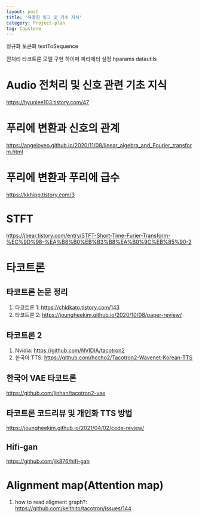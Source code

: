 ```yaml
---
layout: post
title: '유용한 링크 및 기초 지식'
category: Project-plan
tag: Capstone
---
```


정규화
토큰화
textToSequence

전처리
타코트론 모델 구현
하이퍼 파라메터 설정
hparams
datautils


# Audio 전처리 및 신호 관련 기초 지식
<https://hyunlee103.tistory.com/47>

# 푸리에 변환과 신호의 관계
<https://angeloyeo.github.io/2020/11/08/linear_algebra_and_Fourier_transform.html>

# 푸리에 변환과 푸리에 급수
<https://kkhipp.tistory.com/3>

# STFT
<https://jbear.tistory.com/entry/STFT-Short-Time-Furier-Transform-%EC%9D%98-%EA%B8%B0%EB%B3%B8%EA%B0%9C%EB%85%90-2>

# 타코트론

## 타코트론 논문 정리
1. 타코트론 1: <https://chldkato.tistory.com/143>
2. 타코트론 2: <https://joungheekim.github.io/2020/10/08/paper-review/>

## 타코트론 2

1. Nvidia: <https://github.com/NVIDIA/tacotron2>
2. 한국어 TTS: <https://github.com/hccho2/Tacotron2-Wavenet-Korean-TTS>

## 한국어 VAE 타코트론
<https://github.com/jinhan/tacotron2-vae>

## 타코트론 코드리뷰 및 개인화 TTS 방법
<https://joungheekim.github.io/2021/04/02/code-review/>

## Hifi-gan
<https://github.com/jik876/hifi-gan>

# Alignment map(Attention map)
1. how to read aligment graph?: <https://github.com/keithito/tacotron/issues/144>
